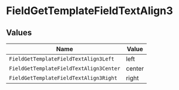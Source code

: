 # FieldGetTemplateFieldTextAlign3


## Values

| Name                                    | Value                                   |
| --------------------------------------- | --------------------------------------- |
| `FieldGetTemplateFieldTextAlign3Left`   | left                                    |
| `FieldGetTemplateFieldTextAlign3Center` | center                                  |
| `FieldGetTemplateFieldTextAlign3Right`  | right                                   |